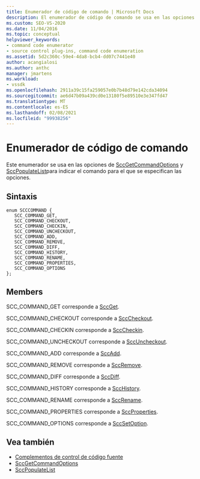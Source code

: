 ```yaml
---
title: Enumerador de código de comando | Microsoft Docs
description: El enumerador de código de comando se usa en las opciones de SccGetCommandOptions y SccPopulateListto para indicar el comando para el que se especifican las opciones.
ms.custom: SEO-VS-2020
ms.date: 11/04/2016
ms.topic: conceptual
helpviewer_keywords:
- command code enumerator
- source control plug-ins, command code enumeration
ms.assetid: 5d2c360c-59e4-4da8-bcb4-dd07c7441e40
author: acangialosi
ms.author: anthc
manager: jmartens
ms.workload:
- vssdk
ms.openlocfilehash: 2911a39c15fa259057e0b7b48d79e142cda34094
ms.sourcegitcommit: ae6d47b09a439cd0e13180f5e89510e3e347fd47
ms.translationtype: MT
ms.contentlocale: es-ES
ms.lasthandoff: 02/08/2021
ms.locfileid: "99938256"
---
```

# <a name="command-code-enumerator"></a>Enumerador de código de comando
Este enumerador se usa en las opciones de [SccGetCommandOptions](../extensibility/sccgetcommandoptions-function.md) y [SccPopulateList](../extensibility/sccpopulatelist-function.md)para indicar el comando para el que se especifican las opciones.

## <a name="syntax"></a>Sintaxis

```
enum SCCCOMMAND {
   SCC_COMMAND_GET,
   SCC_COMMAND_CHECKOUT,
   SCC_COMMAND_CHECKIN,
   SCC_COMMAND_UNCHECKOUT,
   SCC_COMMAND_ADD,
   SCC_COMMAND_REMOVE,
   SCC_COMMAND_DIFF,
   SCC_COMMAND_HISTORY,
   SCC_COMMAND_RENAME,
   SCC_COMMAND_PROPERTIES,
   SCC_COMMAND_OPTIONS
};
```

## <a name="members"></a>Members
SCC_COMMAND_GET corresponde a [SccGet](../extensibility/sccget-function.md).

SCC_COMMAND_CHECKOUT corresponde a [SccCheckout](../extensibility/scccheckout-function.md).

SCC_COMMAND_CHECKIN corresponde a [SccCheckin](../extensibility/scccheckin-function.md).

SCC_COMMAND_UNCHECKOUT corresponde a [SccUncheckout](../extensibility/sccuncheckout-function.md).

SCC_COMMAND_ADD corresponde a [SccAdd](../extensibility/sccadd-function.md).

SCC_COMMAND_REMOVE corresponde a [SccRemove](../extensibility/sccremove-function.md).

SCC_COMMAND_DIFF corresponde a [SccDiff](../extensibility/sccdiff-function.md).

SCC_COMMAND_HISTORY corresponde a [SccHistory](../extensibility/scchistory-function.md).

SCC_COMMAND_RENAME corresponde a [SccRename](../extensibility/sccrename-function.md).

SCC_COMMAND_PROPERTIES corresponde a [SccProperties](../extensibility/sccproperties-function.md).

SCC_COMMAND_OPTIONS corresponde a [SccSetOption](../extensibility/sccsetoption-function.md).

## <a name="see-also"></a>Vea también
- [Complementos de control de código fuente](../extensibility/source-control-plug-ins.md)
- [SccGetCommandOptions](../extensibility/sccgetcommandoptions-function.md)
- [SccPopulateList](../extensibility/sccpopulatelist-function.md)
